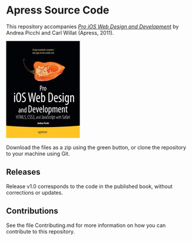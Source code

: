 # Apress Source Code

This repository accompanies [*Pro iOS Web Design and Development*](http://www.apress.com/9781430232469) by Andrea Picchi and Carl Willat (Apress, 2011).

![Cover image](9781430232469.jpg)

Download the files as a zip using the green button, or clone the repository to your machine using Git.

## Releases

Release v1.0 corresponds to the code in the published book, without corrections or updates.

## Contributions

See the file Contributing.md for more information on how you can contribute to this repository.

